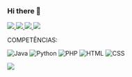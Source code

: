 ### Hi there 👋

<!--
**bru9911/bru9911** is a ✨ _special_ ✨ repository because its `README.md` (this file) appears on your GitHub profile.

Here are some ideas to get you started:

- 🔭 I’m currently working on ...
- 🌱 I’m currently learning ...
- 👯 I’m looking to collaborate on ...
- 🤔 I’m looking for help with ...
- 💬 Ask me about ...
- 📫 How to reach me: ...
- 😄 Pronouns: ...
- ⚡ Fun fact: ...
-->
<a href="https://www.linkedin.com/in/bruno-padovani-canna/" alt="linkedin" rel="nofollow">
    <img src="https://camo.githubusercontent.com/1598532a3542326fff0ea5e0481f39287c1a1a201b07b4fff95c5ecd6a30553e/68747470733a2f2f696d672e736869656c64732e696f2f62616467652f4c696e6b6564496e2d2532333030373742352e7376673f267374796c653d666c61742d737175617265266c6f676f3d6c696e6b6564696e266c6f676f436f6c6f723d7768697465" data-canonical-src="https://img.shields.io/badge/LinkedIn-%230077B5.svg?&amp;style=flat-square&amp;logo=linkedin&amp;logoColor=white" style="max-width: 100%;">
  </a>
  <a href="https://github.com/bru9911" alt="github">
    <img src="https://camo.githubusercontent.com/200df213f65ea73ad573120908a567e772c132790a74fc0d7915f18be7bff626/68747470733a2f2f696d672e736869656c64732e696f2f62616467652f4769744875622d3030303030303f267374796c653d666c61742d737175617265266c6f676f3d476974487562266c6f676f436f6c6f723d7768697465" data-canonical-src="https://img.shields.io/badge/GitHub-000000?&amp;style=flat-square&amp;logo=GitHub&amp;logoColor=white" style="max-width: 100%;">
  </a>
 <a href="https://wa.me/<5511943751104>" alt="WhatsApp" target="_blank">

<img src="https://img.shields.io/badge/-WhatsApp-25d366?style=flat-square&labelColor=25d366&logo=whatsapp&logoColor=white&link=https://wa.me/<SEUNUMERO>"/>

</a>
<a href="mailto:<bcanna01@gmail.com>" alt="gmail" target="_blank">

<img src="https://img.shields.io/badge/-Gmail-FF0000?style=flat-square&labelColor=FF0000&logo=gmail&logoColor=white&link=mailto:<SEUEMAIL>" />

</a>
<p>COMPETÊNCIAS:

![Java](https://img.shields.io/badge/-Java-333333?style=flat&logo=Java&logoColor=007396)
![Python](https://img.shields.io/badge/-Python-333333?style=flat&logo=Java&logoColor=007396)
![PHP](https://img.shields.io/badge/-PHP-333333?style=flat&logo=Java&logoColor=007396)
![HTML](https://img.shields.io/badge/-HTML-333333?style=flat&logo=Java&logoColor=007396)
![CSS](https://img.shields.io/badge/-CSS-333333?style=flat&logo=Java&logoColor=007396)
    </p>
<img src="https://github-readme-stats.vercel.app/api?username=bru9911&show_icons=true&theme=tokyonight"/>
